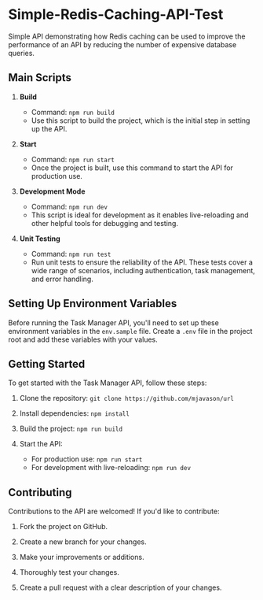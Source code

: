 # Simple-Redis-Caching-API-Test

Simple API demonstrating how Redis caching can be used to improve the performance of an API by reducing the number of expensive database queries.

## Main Scripts

1. **Build**

   - Command: `npm run build`
   - Use this script to build the project, which is the initial step in setting up the API.

2. **Start**

   - Command: `npm run start`
   - Once the project is built, use this command to start the API for production use.

3. **Development Mode**

   - Command: `npm run dev`
   - This script is ideal for development as it enables live-reloading and other helpful tools for debugging and testing.

4. **Unit Testing**
   - Command: `npm run test`
   - Run unit tests to ensure the reliability of the API. These tests cover a wide range of scenarios, including authentication, task management, and error handling.

## Setting Up Environment Variables

Before running the Task Manager API, you'll need to set up these environment variables in the `env.sample` file. Create a `.env` file in the project root and add these variables with your values.

## Getting Started

To get started with the Task Manager API, follow these steps:

1. Clone the repository: `git clone https://github.com/mjavason/url`

2. Install dependencies: `npm install`

3. Build the project: `npm run build`

4. Start the API:
   - For production use: `npm run start`
   - For development with live-reloading: `npm run dev`

## Contributing

Contributions to the API are welcomed! If you'd like to contribute:

1. Fork the project on GitHub.

2. Create a new branch for your changes.

3. Make your improvements or additions.

4. Thoroughly test your changes.

5. Create a pull request with a clear description of your changes.
